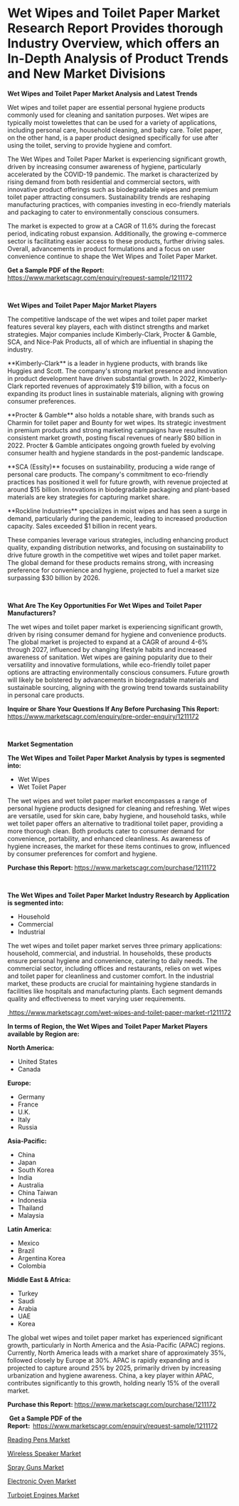 <p><h1>Wet Wipes and Toilet Paper Market Research Report Provides thorough Industry Overview, which offers an In-Depth Analysis of Product Trends and New Market Divisions</h1></p><p><strong>Wet Wipes and Toilet Paper Market Analysis and Latest Trends</strong></p>
<p><p>Wet wipes and toilet paper are essential personal hygiene products commonly used for cleaning and sanitation purposes. Wet wipes are typically moist towelettes that can be used for a variety of applications, including personal care, household cleaning, and baby care. Toilet paper, on the other hand, is a paper product designed specifically for use after using the toilet, serving to provide hygiene and comfort.</p><p>The Wet Wipes and Toilet Paper Market is experiencing significant growth, driven by increasing consumer awareness of hygiene, particularly accelerated by the COVID-19 pandemic. The market is characterized by rising demand from both residential and commercial sectors, with innovative product offerings such as biodegradable wipes and premium toilet paper attracting consumers. Sustainability trends are reshaping manufacturing practices, with companies investing in eco-friendly materials and packaging to cater to environmentally conscious consumers.</p><p>The market is expected to grow at a CAGR of 11.6% during the forecast period, indicating robust expansion. Additionally, the growing e-commerce sector is facilitating easier access to these products, further driving sales. Overall, advancements in product formulations and a focus on user convenience continue to shape the Wet Wipes and Toilet Paper Market.</p></p>
<p><strong>Get a Sample PDF of the Report:&nbsp;</strong> <a href="https://www.marketscagr.com/enquiry/request-sample/1211172?utm_campaign=1884&utm_medium=2&utm_source=Github&utm_content=ia&utm_term=16122024&utm_id=wet-wipes-and-toilet-paper">https://www.marketscagr.com/enquiry/request-sample/1211172</a></p>
<p>&nbsp;</p>
<p><strong>Wet Wipes and Toilet Paper Major Market Players</strong></p>
<p><p>The competitive landscape of the wet wipes and toilet paper market features several key players, each with distinct strengths and market strategies. Major companies include Kimberly-Clark, Procter & Gamble, SCA, and Nice-Pak Products, all of which are influential in shaping the industry.</p><p>**Kimberly-Clark** is a leader in hygiene products, with brands like Huggies and Scott. The company's strong market presence and innovation in product development have driven substantial growth. In 2022, Kimberly-Clark reported revenues of approximately $19 billion, with a focus on expanding its product lines in sustainable materials, aligning with growing consumer preferences.</p><p>**Procter & Gamble** also holds a notable share, with brands such as Charmin for toilet paper and Bounty for wet wipes. Its strategic investment in premium products and strong marketing campaigns have resulted in consistent market growth, posting fiscal revenues of nearly $80 billion in 2022. Procter & Gamble anticipates ongoing growth fueled by evolving consumer health and hygiene standards in the post-pandemic landscape.</p><p>**SCA (Essity)** focuses on sustainability, producing a wide range of personal care products. The company's commitment to eco-friendly practices has positioned it well for future growth, with revenue projected at around $15 billion. Innovations in biodegradable packaging and plant-based materials are key strategies for capturing market share.</p><p>**Rockline Industries** specializes in moist wipes and has seen a surge in demand, particularly during the pandemic, leading to increased production capacity. Sales exceeded $1 billion in recent years.</p><p>These companies leverage various strategies, including enhancing product quality, expanding distribution networks, and focusing on sustainability to drive future growth in the competitive wet wipes and toilet paper market. The global demand for these products remains strong, with increasing preference for convenience and hygiene, projected to fuel a market size surpassing $30 billion by 2026.</p></p>
<p>&nbsp;</p>
<p><strong>What Are The Key Opportunities For Wet Wipes and Toilet Paper Manufacturers?</strong></p>
<p><p>The wet wipes and toilet paper market is experiencing significant growth, driven by rising consumer demand for hygiene and convenience products. The global market is projected to expand at a CAGR of around 4-6% through 2027, influenced by changing lifestyle habits and increased awareness of sanitation. Wet wipes are gaining popularity due to their versatility and innovative formulations, while eco-friendly toilet paper options are attracting environmentally conscious consumers. Future growth will likely be bolstered by advancements in biodegradable materials and sustainable sourcing, aligning with the growing trend towards sustainability in personal care products.</p></p>
<p><strong>Inquire or Share Your Questions If Any Before Purchasing This Report:</strong> <a href="https://www.marketscagr.com/enquiry/pre-order-enquiry/1211172?utm_campaign=1884&utm_medium=2&utm_source=Github&utm_content=ia&utm_term=16122024&utm_id=wet-wipes-and-toilet-paper">https://www.marketscagr.com/enquiry/pre-order-enquiry/1211172</a></p>
<p>&nbsp;</p>
<p><strong>Market Segmentation</strong></p>
<p><strong>The Wet Wipes and Toilet Paper Market Analysis by types is segmented into:</strong></p>
<p><ul><li>Wet Wipes</li><li>Wet Toilet Paper</li></ul></p>
<p><p>The wet wipes and wet toilet paper market encompasses a range of personal hygiene products designed for cleaning and refreshing. Wet wipes are versatile, used for skin care, baby hygiene, and household tasks, while wet toilet paper offers an alternative to traditional toilet paper, providing a more thorough clean. Both products cater to consumer demand for convenience, portability, and enhanced cleanliness. As awareness of hygiene increases, the market for these items continues to grow, influenced by consumer preferences for comfort and hygiene.</p></p>
<p><strong>Purchase this Report:&nbsp;</strong><a href="https://www.marketscagr.com/purchase/1211172?utm_campaign=1884&utm_medium=2&utm_source=Github&utm_content=ia&utm_term=16122024&utm_id=wet-wipes-and-toilet-paper">https://www.marketscagr.com/purchase/1211172</a></p>
<p>&nbsp;</p>
<p><strong>The Wet Wipes and Toilet Paper Market Industry Research by Application is segmented into:</strong></p>
<p><ul><li>Household</li><li>Commercial</li><li>Industrial</li></ul></p>
<p><p>The wet wipes and toilet paper market serves three primary applications: household, commercial, and industrial. In households, these products ensure personal hygiene and convenience, catering to daily needs. The commercial sector, including offices and restaurants, relies on wet wipes and toilet paper for cleanliness and customer comfort. In the industrial market, these products are crucial for maintaining hygiene standards in facilities like hospitals and manufacturing plants. Each segment demands quality and effectiveness to meet varying user requirements.</p></p>
<p><a href="https://www.marketscagr.com/wet-wipes-and-toilet-paper-market-r1211172?utm_campaign=1884&utm_medium=2&utm_source=Github&utm_content=ia&utm_term=16122024&utm_id=wet-wipes-and-toilet-paper">&nbsp;https://www.marketscagr.com/wet-wipes-and-toilet-paper-market-r1211172</a></p>
<p><strong>In terms of Region, the Wet Wipes and Toilet Paper Market Players available by Region are:</strong></p>
<p>
    <p> <strong> North America: </strong>
        <ul>
            <li>United States</li>
            <li>Canada</li>
        </ul>
        </p> 
    <p> <strong> Europe: </strong>
        <ul>
            <li>Germany</li>
            <li>France</li>
            <li>U.K.</li>
            <li>Italy</li>
            <li>Russia</li>
        </ul>
        </p> 
    <p> <strong> Asia-Pacific: </strong>
        <ul>
            <li>China</li>
            <li>Japan</li>
            <li>South Korea</li>
            <li>India</li>
            <li>Australia</li>
            <li>China Taiwan</li>
            <li>Indonesia</li>
            <li>Thailand</li>
            <li>Malaysia</li>
        </ul>
        </p> 
    <p> <strong> Latin America: </strong>
        <ul>
            <li>Mexico</li>
            <li>Brazil</li>
            <li>Argentina Korea</li>
            <li>Colombia</li>
        </ul>
        </p> 
    <p> <strong> Middle East & Africa: </strong>
        <ul>
            <li>Turkey</li>
            <li>Saudi</li>
            <li>Arabia</li>
            <li>UAE</li>
            <li>Korea</li>
        </ul>
    </p>
    </p>
<p><p>The global wet wipes and toilet paper market has experienced significant growth, particularly in North America and the Asia-Pacific (APAC) regions. Currently, North America leads with a market share of approximately 35%, followed closely by Europe at 30%. APAC is rapidly expanding and is projected to capture around 25% by 2025, primarily driven by increasing urbanization and hygiene awareness. China, a key player within APAC, contributes significantly to this growth, holding nearly 15% of the overall market.</p></p>
<p><strong>Purchase this Report: </strong><a href="https://www.marketscagr.com/purchase/1211172?utm_campaign=1884&utm_medium=2&utm_source=Github&utm_content=ia&utm_term=16122024&utm_id=wet-wipes-and-toilet-paper">https://www.marketscagr.com/purchase/1211172</a></p>
<p>&nbsp;<strong>Get a Sample PDF of the Report:&nbsp;&nbsp;</strong><a href="https://www.marketscagr.com/enquiry/request-sample/1211172?utm_campaign=1884&utm_medium=2&utm_source=Github&utm_content=ia&utm_term=16122024&utm_id=wet-wipes-and-toilet-paper">https://www.marketscagr.com/enquiry/request-sample/1211172</a></p>
<p><strong></strong></p>
<p><p><a href="https://www.linkedin.com/pulse/reading-pens-market-2024-2031-analyzing-size-share-growth-potential-bz5pe?utm_campaign=1884&utm_medium=2&utm_source=Github&utm_content=ia&utm_term=16122024&utm_id=wet-wipes-and-toilet-paper">Reading Pens Market</a></p><p><a href="https://www.linkedin.com/pulse/wireless-speaker-mosaic-piecing-together-global-market-dynamics-y2uke?utm_campaign=1884&utm_medium=2&utm_source=Github&utm_content=ia&utm_term=16122024&utm_id=wet-wipes-and-toilet-paper">Wireless Speaker Market</a></p><p><a href="https://www.linkedin.com/pulse/spray-guns-market-emerging-trends-future-prospects-period-gwuke?utm_campaign=1884&utm_medium=2&utm_source=Github&utm_content=ia&utm_term=16122024&utm_id=wet-wipes-and-toilet-paper">Spray Guns Market</a></p><p><a href="https://www.linkedin.com/pulse/insightful-electronic-oven-market-report-analyzing-industry-iuxve?utm_campaign=1884&utm_medium=2&utm_source=Github&utm_content=ia&utm_term=16122024&utm_id=wet-wipes-and-toilet-paper">Electronic Oven Market</a></p><p><a href="https://www.linkedin.com/pulse/global-turbojet-engines-market-focus-application-end-use-em1qe?utm_campaign=1884&utm_medium=2&utm_source=Github&utm_content=ia&utm_term=16122024&utm_id=wet-wipes-and-toilet-paper">Turbojet Engines Market</a></p></p>